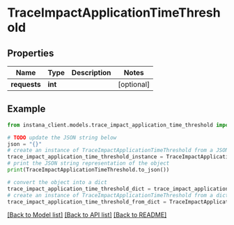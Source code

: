 # TraceImpactApplicationTimeThreshold


## Properties

Name | Type | Description | Notes
------------ | ------------- | ------------- | -------------
**requests** | **int** |  | [optional] 

## Example

```python
from instana_client.models.trace_impact_application_time_threshold import TraceImpactApplicationTimeThreshold

# TODO update the JSON string below
json = "{}"
# create an instance of TraceImpactApplicationTimeThreshold from a JSON string
trace_impact_application_time_threshold_instance = TraceImpactApplicationTimeThreshold.from_json(json)
# print the JSON string representation of the object
print(TraceImpactApplicationTimeThreshold.to_json())

# convert the object into a dict
trace_impact_application_time_threshold_dict = trace_impact_application_time_threshold_instance.to_dict()
# create an instance of TraceImpactApplicationTimeThreshold from a dict
trace_impact_application_time_threshold_from_dict = TraceImpactApplicationTimeThreshold.from_dict(trace_impact_application_time_threshold_dict)
```
[[Back to Model list]](../README.md#documentation-for-models) [[Back to API list]](../README.md#documentation-for-api-endpoints) [[Back to README]](../README.md)


